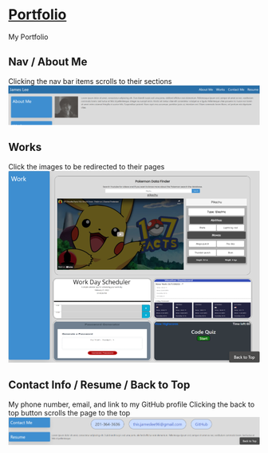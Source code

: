<h1><a href="https://jamehzlee.github.io/Portfolio/">Portfolio</a></h1>

My Portfolio

## Nav / About Me
Clicking the nav bar items scrolls to their sections
![navbar](./assets/images/navbar.png)

## Works 
Click the images to be redirected to their pages
![works](./assets/images/works.png)

## Contact Info / Resume / Back to Top
My phone number, email, and link to my GitHub profile
Clicking the back to top button scrolls the page to the top
![back to top](./assets/images/contact.png)
